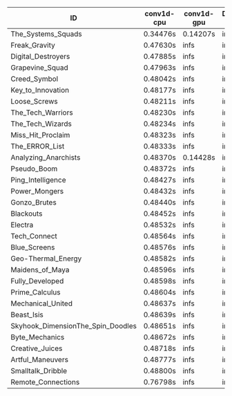 |ID|conv1d-cpu|conv1d-gpu|DWSPConv2D-gpu|gemm-gpu|avg|
|-|-|-|-|-|-|
|The_Systems_Squads|0.34476s|0.14207s|infs|4.53172s|infs|
|Freak_Gravity|0.47630s|infs|infs|4.52096s|infs|
|Digital_Destroyers|0.47885s|infs|infs|4.65698s|infs|
|Grapevine_Squad|0.47963s|infs|infs|4.46907s|infs|
|Creed_Symbol|0.48042s|infs|infs|4.47905s|infs|
|Key_to_Innovation|0.48177s|infs|infs|4.48061s|infs|
|Loose_Screws|0.48211s|infs|infs|4.51545s|infs|
|The_Tech_Warriors|0.48230s|infs|infs|4.54308s|infs|
|The_Tech_Wizards|0.48234s|infs|infs|4.52639s|infs|
|Miss_Hit_Proclaim|0.48323s|infs|infs|4.74974s|infs|
|The_ERROR_List|0.48333s|infs|infs|4.51932s|infs|
|Analyzing_Anarchists|0.48370s|0.14428s|infs|4.51563s|infs|
|Pseudo_Boom|0.48372s|infs|infs|4.50796s|infs|
|Ping_Intelligence|0.48427s|infs|infs|4.52294s|infs|
|Power_Mongers|0.48432s|infs|infs|4.52734s|infs|
|Gonzo_Brutes|0.48440s|infs|infs|4.50762s|infs|
|Blackouts|0.48452s|infs|infs|4.49949s|infs|
|Electra|0.48532s|infs|infs|4.52656s|infs|
|Tech_Connect|0.48564s|infs|infs|4.52784s|infs|
|Blue_Screens|0.48576s|infs|infs|4.50423s|infs|
|Geo-Thermal_Energy|0.48582s|infs|infs|4.51067s|infs|
|Maidens_of_Maya|0.48596s|infs|infs|4.51492s|infs|
|Fully_Developed|0.48598s|infs|infs|4.52960s|infs|
|Prime_Calculus|0.48604s|infs|infs|4.51301s|infs|
|Mechanical_United|0.48637s|infs|infs|4.54670s|infs|
|Beast_Isis|0.48639s|infs|infs|4.50279s|infs|
|Skyhook_DimensionThe_Spin_Doodles|0.48651s|infs|infs|4.53606s|infs|
|Byte_Mechanics|0.48672s|infs|infs|4.52282s|infs|
|Creative_Juices|0.48718s|infs|infs|4.52135s|infs|
|Artful_Maneuvers|0.48777s|infs|infs|4.52485s|infs|
|Smalltalk_Dribble|0.48800s|infs|infs|4.50008s|infs|
|Remote_Connections|0.76798s|infs|infs|4.52140s|infs|
